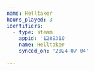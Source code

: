 ```yaml
---
name: Helltaker
hours_played: 3
identifiers:
  - type: steam
    appid: '1289310'
    name: Helltaker
    synced_on: '2024-07-04'

---
```

